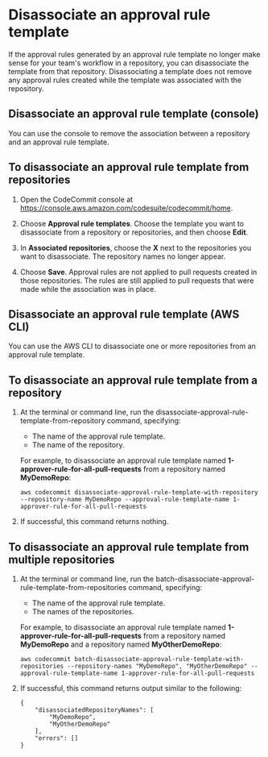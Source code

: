 # Disassociate an approval rule template<a name="how-to-disassociate-template"></a>

If the approval rules generated by an approval rule template no longer make sense for your team's workflow in a repository, you can disassociate the template from that repository\. Disassociating a template does not remove any approval rules created while the template was associated with the repository\. 

## Disassociate an approval rule template \(console\)<a name="how-to-disassociate-template-console"></a>

You can use the console to remove the association between a repository and an approval rule template\.<a name="disassociate-template-console"></a>

## To disassociate an approval rule template from repositories<a name="disassociate-template-console"></a>

1. Open the CodeCommit console at [https://console\.aws\.amazon\.com/codesuite/codecommit/home](https://console.aws.amazon.com/codesuite/codecommit/home)\.

1. Choose **Approval rule templates**\. Choose the template you want to disassociate from a repository or repositories, and then choose **Edit**\.

1. In **Associated repositories**, choose the **X** next to the repositories you want to disassociate\. The repository names no longer appear\.

1. Choose **Save**\. Approval rules are not applied to pull requests created in those repositories\. The rules are still applied to pull requests that were made while the association was in place\.

## Disassociate an approval rule template \(AWS CLI\)<a name="how-to-disassociate-template-cli"></a>

You can use the AWS CLI to disassociate one or more repositories from an approval rule template\.<a name="disassociate-template"></a>

## To disassociate an approval rule template from a repository<a name="disassociate-template"></a>

1. At the terminal or command line, run the disassociate\-approval\-rule\-template\-from\-repository command, specifying:
   + The name of the approval rule template\.
   + The name of the repository\.

   For example, to disassociate an approval rule template named **1\-approver\-rule\-for\-all\-pull\-requests** from a repository named **MyDemoRepo**:

   ```
   aws codecommit disassociate-approval-rule-template-with-repository --repository-name MyDemoRepo --approval-rule-template-name 1-approver-rule-for-all-pull-requests
   ```

1. If successful, this command returns nothing\.<a name="batch-disassociate-template"></a>

## To disassociate an approval rule template from multiple repositories<a name="batch-disassociate-template"></a>

1. At the terminal or command line, run the batch\-disassociate\-approval\-rule\-template\-from\-repositories command, specifying:
   + The name of the approval rule template\.
   + The names of the repositories\.

   For example, to disassociate an approval rule template named **1\-approver\-rule\-for\-all\-pull\-requests** from a repository named **MyDemoRepo** and a repository named **MyOtherDemoRepo**:

   ```
   aws codecommit batch-disassociate-approval-rule-template-with-repositories --repository-names "MyDemoRepo", "MyOtherDemoRepo" --approval-rule-template-name 1-approver-rule-for-all-pull-requests
   ```

1. If successful, this command returns output similar to the following:

   ```
   {
       "disassociatedRepositoryNames": [
           "MyDemoRepo",
           "MyOtherDemoRepo"
       ],
       "errors": []
   }
   ```